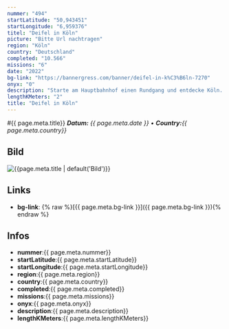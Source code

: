 ```yaml
---
nummer: "494"
startLatitude: "50,943451"
startLongitude: "6,959376"
titel: "Deifel in Köln"
picture: "Bitte Url nachtragen"
region: "Köln"
country: "Deutschland"
completed: "10.566"
missions: "6"
date: "2022"
bg-link: "https://bannergress.com/banner/deifel-in-k%C3%B6ln-7270"
onyx: "0"
description: "Starte am Hauptbahnhof einen Rundgang und entdecke Köln. Auf deinem Abenteuer entdeckst du Sehenswürdigkeiten, historische Orte und den Kölner Dom. Die Runde endet am Hansaring"
lengthKMeters: "2"
title: "Deifel in Köln"
---
```


#{{ page.meta.title}}
_**Datum:** {{ page.meta.date }} • **Country:**{{ page.meta.country}}_

## Bild
![{{page.meta.title | default('Bild')}}]({{page.meta.picture}})

## Links
- **bg-link**: {% raw %}[{{ page.meta.bg-link }}]({{ page.meta.bg-link }}){% endraw %}

## Infos
- **nummer**:{{ page.meta.nummer}}
- **startLatitude**:{{ page.meta.startLatitude}}
- **startLongitude**:{{ page.meta.startLongitude}}
- **region**:{{ page.meta.region}}
- **country**:{{ page.meta.country}}
- **completed**:{{ page.meta.completed}}
- **missions**:{{ page.meta.missions}}
- **onyx**:{{ page.meta.onyx}}
- **description**:{{ page.meta.description}}
- **lengthKMeters**:{{ page.meta.lengthKMeters}}

